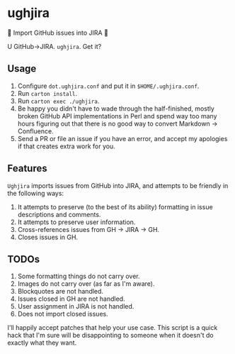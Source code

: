 # ughjira

:hankey: Import GitHub issues into JIRA :hankey:

U GitHub->JIRA. `ughjira`. Get it?

## Usage

 1. Configure `dot.ughjira.conf` and put it in `$HOME/.ughjira.conf`.
 2. Run `carton install`.
 3. Run `carton exec ./ughjira`.
 4. Be happy you didn't have to wade through the half-finished, mostly broken
    GitHub API implementations in Perl and spend way too many hours figuring
    out that there is no good way to convert Markdown -> Confluence.
 5. Send a PR or file an issue if you have an error, and accept my apologies if
    that creates extra work for you.

## Features

`Ughjira` imports issues from GitHub into JIRA, and attempts to be friendly in the
following ways:

 1. It attempts to preserve (to the best of its ability) formatting in issue
    descriptions and comments.
 2. It attempts to preserve user information.
 3. Cross-references issues from GH -> JIRA -> GH.
 4. Closes issues in GH.

## TODOs

 1. Some formatting things do not carry over.
 2. Images do not carry over (as far as I'm aware).
 3. Blockquotes are not handled.
 4. Issues closed in GH are not handled.
 5. User assignment in JIRA is not handled.
 6. Does not import closed issues.

I'll happily accept patches that help your use case. This script is a quick
hack that I'm sure will be disappointing to someone when it doesn't do 
exactly what they want.
